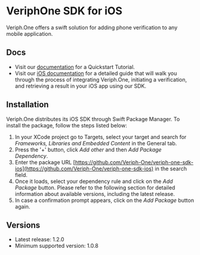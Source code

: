 # VeriphOne SDK for iOS

Veriph.One offers a swift solution for adding phone verification to any mobile application.

## Docs

- Visit our [documentation](https://developer.veriph.one) for a Quickstart Tutorial.
- Visit our [iOS documentation](https://developer.veriph.one/docs/ios/start) for a detailed guide that will walk you through the process of integrating Veriph.One, initiating a verification, and retrieving a result in your iOS app using our SDK.

## Installation

Veriph.One distributes its iOS SDK through Swift Package Manager. To install the package, follow the steps listed below:

1. In your XCode project go to Targets, select your target and search for _Frameworks, Libraries and Embedded Content_ in the General tab.
2. Press the '+' button, click _Add other_ and then _Add Package Dependency_.
3. Enter the package URL [https://github.com/Veriph-One/veriph-one-sdk-ios](https://github.com/Veriph-One/veriph-one-sdk-ios) in the search field.
4. Once it loads, select your dependency rule and click on the _Add Package_ button. Please refer to the following section for detailed information about available versions, including the latest release.
5. In case a confirmation prompt appears, click on the _Add Package_ button again.

## Versions

- Latest release: 1.2.0
- Minimum supported version: 1.0.8
